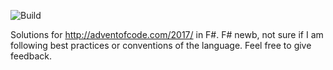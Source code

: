 ![Build](https://jansabbe.visualstudio.com/_apis/public/build/definitions/a44f3a6a-cd93-48a9-ba4e-f77b8fd736d3/8/badge)

Solutions for http://adventofcode.com/2017/ in F#. F# newb, not sure if I am following best practices or conventions of the language. Feel free to give feedback.

